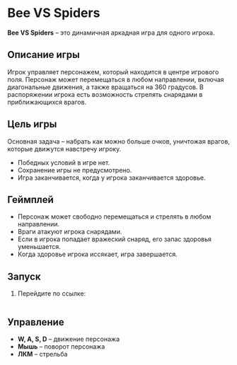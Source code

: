 # Bee VS Spiders

**Bee VS Spiders** – это динамичная аркадная игра для одного игрока.

## Описание игры

Игрок управляет персонажем, который находится в центре игрового поля. Персонаж может перемещаться в любом направлении, включая диагональные движения, а также вращаться на 360 градусов. В распоряжении игрока есть возможность стрелять снарядами в приближающихся врагов.

## Цель игры

Основная задача – набрать как можно больше очков, уничтожая врагов, которые движутся навстречу игроку.

- Победных условий в игре нет.
- Сохранение игры не предусмотрено.
- Игра заканчивается, когда у игрока заканчивается здоровье.

## Геймплей

- Персонаж может свободно перемещаться и стрелять в любом направлении.
- Враги атакуют игрока снарядами.
- Если в игрока попадает вражеский снаряд, его запас здоровья уменьшается.
- Когда здоровье игрока иссякает, игра завершается.

## Запуск

1. Перейдите по ссылке:
   ```sh

   ```


## Управление

- **W, A, S, D** – движение персонажа
- **Мышь** – поворот персонажа
- **ЛКМ** – стрельба
